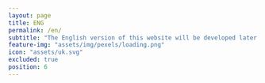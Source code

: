 ```yaml
---
layout: page
title: ENG
permalink: /en/
subtitle: "The English version of this website will be developed later. Thank you very much for the patience"
feature-img: "assets/img/pexels/loading.png"
icon: "assets/uk.svg"
excluded: true
position: 6
---
```

